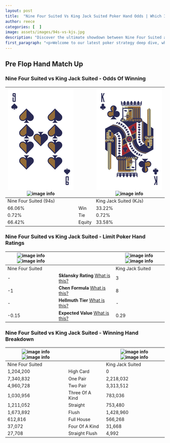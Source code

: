 ```yaml
---
layout: post
title:  "Nine Four Suited Vs King Jack Suited Poker Hand Odds | Which Is The Better Hand In Poker? A Complete Guide"
author: reece
categories: [  ]
image: assets/images/94s-vs-kjs.jpg
description: "Discover the ultimate showdown between Nine Four Suited and King Jack Suited in poker! Uncover the odds, strategies, and scenarios where one hand triumphs over the other. Get ready to up your poker game with this thrilling analysis."
first_paragraph: "<p>Welcome to our latest poker strategy deep dive, where we're pitting two distinct hands against each other in a high-stakes showdown: Nine Four Suited vs King Jack Suited.</p><p>In the dynamic world of poker, every decision counts, and knowing which hand holds the upper hand is key to your success at the table.</p><p>In this article, we'll dissect these two hands, explore the scenarios where one dominates the other, and equip you with the knowledge to make strategic choices that can tip the odds in your favor.</p><p>Get ready to unravel the intriguing dynamics of these poker hands and elevate your game to new heights.</p>"
---
```




[comment]: # (sp0)

## Pre Flop Hand Match Up

<div class="table hand-ratings" markdown="1"> 



### Nine Four Suited vs King Jack Suited - Odds Of Winning


    
| ![image info](assets/images/hand1/9.png) ![image info](assets/images/hand1/4s.png) |  | ![image info](assets/images/hand2/k.png) ![image info](assets/images/hand2/js.png) |
| -------- | -------- | -------- |
| Nine Four Suited (94s) |  | King Jack Suited (KJs) |
| 66.06% | Win | 33.22% |
| 0.72% | Tie | 0.72% |
| 66.42% | Equity | 33.58% |




[comment]: # (sp1)



### Nine Four Suited vs King Jack Suited - Limit Poker Hand Ratings


    
| ![image info](https://www.riverpairs.com/assets/images/hand1/9.png) ![image info](https://www.riverpairs.com/assets/images/hand1/4s.png) |  | ![image info](https://www.riverpairs.com/assets/images/hand2/k.png) ![image info](https://www.riverpairs.com/assets/images/hand2/js.png) |
| -------- | -------- | -------- |
| Nine Four Suited |  | King Jack Suited |
| - | **Sklansky Rating** [What is this?](/sklansky-rating-explained) | 3 |
| -1 | **Chen Formula** [What is this?](/chen-formula-explained) | 8 |
| - | **Hellmuth Tier** [What is this?](/Hellmuth-tier-explained) | - |
| -0.15 | **Expected Value** [What is this?](/expected-value-explained) | 0.29 |




[comment]: # (sp2)



### Nine Four Suited vs King Jack Suited - Winning Hand Breakdown


    
| ![image info](https://www.riverpairs.com/assets/images/hand1/9.png) ![image info](https://www.riverpairs.com/assets/images/hand1/4s.png) |  | ![image info](https://www.riverpairs.com/assets/images/hand2/k.png) ![image info](https://www.riverpairs.com/assets/images/hand2/js.png) |
| -------- | -------- | -------- |
| Nine Four Suited |  | King Jack Suited |
| 1,204,200 | High Card | 0 |
| 7,340,832 | One Pair | 2,218,032 |
| 4,960,728 | Two Pair | 3,313,512 |
| 1,030,956 | Three Of A Kind | 783,036 |
| 1,211,052 | Straight | 753,480 |
| 1,673,892 | Flush | 1,428,960 |
| 612,816 | Full House | 566,268 |
| 37,072 | Four Of A Kind | 31,668 |
| 27,708 | Straight Flush | 4,992 |




[comment]: # (sp3)



</div>

[comment]: # (sp4)



[comment]: # (sp5)

